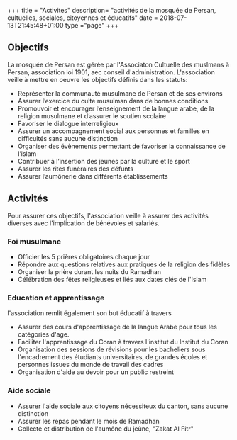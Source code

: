 +++
title = "Activites"
description= "activités de la mosquée de Persan, cultuelles, sociales, citoyennes et éducatifs"
date = 2018-07-13T21:45:48+01:00
type ="page"
+++

## Objectifs

La mosquée de Persan est gérée par l'Associaton Cultuelle des muslmans à Persan, association loi 1901, aec conseil d'administration.
L'association veille à mettre en oeuvre les objectifs définis dans les statuts:

- Représenter la communauté musulmane de Persan et de ses environs
- Assurer l’exercice du culte musulman dans de bonnes conditions
- Promouvoir et encourager l’enseignement de la langue arabe, de la religion musulmane et d’assurer le soutien scolaire
- Favoriser le dialogue interreligieux
- Assurer un accompagnement social aux personnes et familles en difficultés sans aucune distinction
- Organiser des évènements permettant de favoriser la connaissance de l’islam
- Contribuer à l’insertion des jeunes par la culture et le sport
- Assurer les rites funéraires des défunts
- Assurer l’aumônerie dans différents établissements

## Activités

Pour assurer ces objectifs,  l'association veille à assurer des activités diverses avec l'implication de bénévoles et salariés.

### Foi musulmane

- Officier les 5 prières obligatoires chaque jour
- Répondre aux questions relatives aux pratiques de la religion des fidèles
- Organiser la prière durant les nuits du Ramadhan
- Célébration des fêtes religieuses et liés aux dates clés de l'Islam

### Education et apprentissage
l'association remlit également son but éducatif à travers
- Assurer des cours d'apprentissage de la langue Arabe pour tous les catégories d'age.
- Faciliter l'apprentissage du Coran à travers l'institut du Institut du Coran
- Organisation des sessions de révisions pour les bacheliers sous l'encadrement des étudiants universitaires, de grandes écoles et personnes issues du monde de travail des cadres
- Organisation d'aide au devoir pour un public restreint

### Aide sociale
- Assurer l'aide sociale aux citoyens nécessiteux du canton, sans aucune distinction
- Assurer les repas pendant le mois de Ramadhan
- Collecte et distribution de l'aumône du jeûne, "Zakat Al Fitr"
